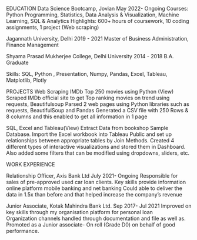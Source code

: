 EDUCATION
Data Science Bootcamp, Jovian                                                                                                                         May 2022- Ongoing
Courses: Python Programming, Statistics, Data Analysis & Visualization, Machine Learning, SQL & Analytics
Highlights: 600+ hours of coursework, 10 coding assignments, 1 project (Web scraping)

Jagannath University, Delhi                                                                                                                                 2019 - 2021
Master of Business Administration, Finance Management 

Shyama Prasad Mukherjee College, Delhi University                                                                                                           2014 - 2018
B.A. Graduate

Skills: SQL, Python , Presentation, Numpy, Pandas, Excel, Tableau, Matplotlib, Plotly

PROJECTS 
Web Scraping IMDb Top 250 movies using Python (View)
Scraped IMDb official site to get Top ranking movies on trend using requests, Beautifulsoup
Parsed 2 web pages using Python libraries such as requests, BeautifulSoup and Pandas
Generated a CSV file with 250 Rows & 8 columns and this enabled to get all information in 1 page

SQL, Excel and Tableau(View)
Extract Data from bookshop Sample Database.
Import the Excel workbook into Tableau Public and set up relationships between appropriate tables by Join Methods.
Created 4 different types of interactive visualizations and stored them in Dashboard. Also added some filters that can be modified using dropdowns, sliders, etc.

WORK EXPERIENCE

Relationship Officer, Axis Bank Ltd                      				                               July 2021- Ongoing
Responsible for sales of pre-approved used car loan clients.
Key skills provide information online platform mobile banking and net banking 
Could able to deliver the data in 1.5x than before and that helped increase the company’s revenue

Junior Associate, Kotak Mahindra Bank Ltd.	                                                                       Sep 2017- Jul 2021 
Improved on key skills through my organisation platform for personal loan  
Organization channels handled through documentation and file as well as.
Promoted as a Junior associate- On roll (Grade D0) on behalf of good performance.                                                                            

